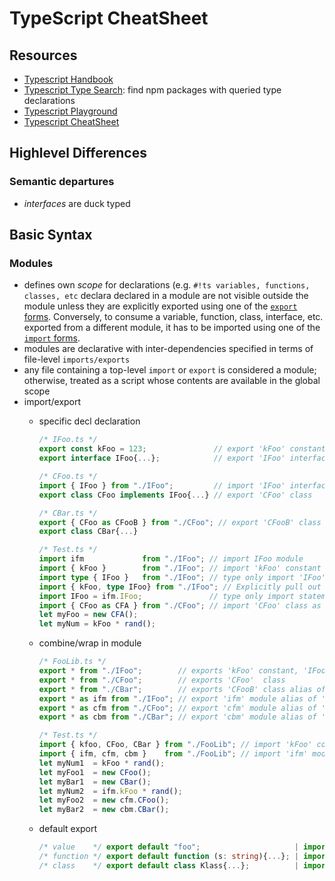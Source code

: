 # TypeScript CheatSheet

## Resources

- [Typescript Handbook](https://www.typescriptlang.org/docs/handbook)
- [Typescript Type Search](https://www.typescriptlang.org/dt/search): find npm packages with queried type declarations
- [Typescript Playground](https://www.typescriptlang.org/play)
- [Typescript CheatSheet](https://www.typescriptlang.org/cheatsheets)

## Highlevel Differences

### Semantic departures

- _interfaces_ are duck typed

## Basic Syntax

### Modules

- defines own _scope_ for declarations (e.g. `#!ts variables, functions, classes, etc` declara declared in a module are not visible outside the module unless they are explicitly exported using one of the [`export` forms](https://github.com/microsoft/TypeScript-Website/blob/v2/packages/documentation/copy/en/reference/Modules.md#export). Conversely, to consume a variable, function, class, interface, etc. exported from a different module, it has to be imported using one of the [`import` forms](https://github.com/microsoft/TypeScript-Website/blob/v2/packages/documentation/copy/en/reference/Modules.md#import).
- modules are declarative with inter-dependencies specified in terms of file-level `imports/exports`
- any file containing a top-level `import` or `export` is considered a module; otherwise, treated as a script whose contents are available in the global scope
- import/export
  - specific decl declaration
    
    ```ts
    /* IFoo.ts */
    export const kFoo = 123;               // export 'kFoo' constant
    export interface IFoo{...};            // export 'IFoo' interface
    
    /* CFoo.ts */
    import { IFoo } from "./IFoo";         // import 'IFoo' interface
    export class CFoo implements IFoo{...} // export 'CFoo' class
    
    /* CBar.ts */
    export { CFoo as CFooB } from "./CFoo"; // export 'CFooB' class alias of 'CFoo' class
    export class CBar{...} 
    
    /* Test.ts */ 
    import ifm             from "./IFoo"; // import IFoo module
    import { kFoo }        from "./IFoo"; // import 'kFoo' constant
    import type { IFoo }   from "./IFoo"; // type only import 'IFoo' interface
    import { kFoo, type IFoo} from "./IFoo"; // Explicitly pull out a value (kFoo) and a type (IFoo) 
    import IFoo = ifm.IFoo;               // type only import statement version
    import { CFoo as CFA } from "./CFoo"; // import 'CFoo' class as 'CFA' class alias
    let myFoo = new CFA();
    let myNum = kFoo * rand(); 
    ```
  
  - combine/wrap in module
    
    ```ts
    /* FooLib.ts */
    export * from "./IFoo";        // exports 'kFoo' constant, 'IFoo' interface
    export * from "./CFoo";        // exports 'CFoo'  class
    export * from "./CBar";        // exports 'CFooB' class alias of 'CFoo' class, 'CBar' class
    export * as ifm from "./IFoo"; // export 'ifm' module alias of './IFoo' module
    export * as cfm from "./CFoo"; // export 'cfm' module alias of './CFoo' module
    export * as cbm from "./CBar"; // export 'cbm' module alias of './CBar' module
    
    /* Test.ts */ 
    import { kfoo, CFoo, CBar } from "./FooLib"; // import 'kFoo' constant, './CFoo' class, './CBar' class
    import { ifm, cfm, cbm }    from "./FooLib"; // import 'ifm' module alias of './IFoo', 'cfm' module alias of './CFoo', 'cbm' module alias of './CBar' module
    let myNum1  = kFoo * rand(); 
    let myFoo1  = new CFoo(); 
    let myBar1  = new CBar();
    let myNum2  = ifm.kFoo * rand(); 
    let myFoo2  = new cfm.CFoo(); 
    let myBar2  = new cbm.CBar();
    ```
  
  - default export
    
    ```ts
    /* value    */ export default "foo";                     | import v from "./V";
    /* function */ export default function (s: string){...}; | import f from "./F";
    /* class    */ export default class Klass{...};          | import c from "./C";
    ```
